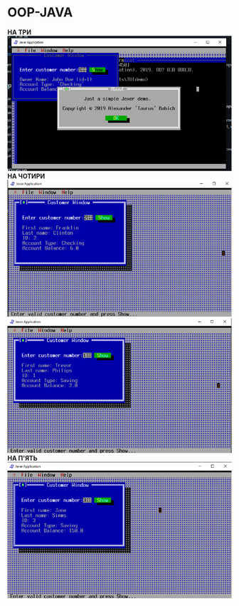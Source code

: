 # OOP-JAVA 
**НА ТРИ** 
<img src="https://github.com/ppc-ntu-khpi/34-tui-lab1-Rifleborn/blob/master/images/three.png"/>  
**НА ЧОТИРИ** 
<img src="https://github.com/ppc-ntu-khpi/34-tui-lab1-Rifleborn/blob/master/images/output1.png"/> 
<img src="https://github.com/ppc-ntu-khpi/34-tui-lab1-Rifleborn/blob/master/images/output2.png"/> 
**НА П'ЯТЬ** 
<img src="https://github.com/ppc-ntu-khpi/34-tui-lab1-Rifleborn/blob/master/images/five.png"/> 


